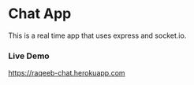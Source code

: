 # Chat App
This is a real time app that uses express and socket.io.

### Live Demo
https://raqeeb-chat.herokuapp.com